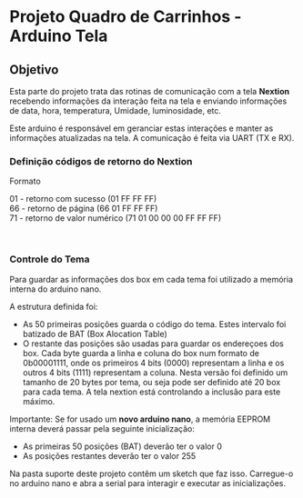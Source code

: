 # Projeto Quadro de Carrinhos - Arduino Tela

## Objetivo

Esta parte do projeto trata das rotinas de comunicação com a tela **Nextion** recebendo informações da interação feita na tela e enviando informações de data, hora, temperatura, Umidade, luminosidade, etc.

Este arduino é responsável em geranciar estas interações e manter as informações atualizadas na tela. A comunicação é feita via UART (TX e RX).

### Definição códigos de retorno do Nextion

Formato

01 - retorno com sucesso (01 FF FF FF)</br>
66 - retorno de página (66 01 FF FF FF)</br>
71 - retorno de valor numérico (71 01 00 00 00 FF FF FF)</br>

</br>

### Controle do Tema

Para guardar as informações dos box em cada tema foi utilizado a memória interna do arduino nano.

A estrutura definida foi:

- As 50 primeiras posições guarda o código do tema. Estes intervalo foi batizado de  BAT (Box Alocation Table)
- O restante das posições são usadas para guardar os endereçoes dos box. Cada byte guarda a linha e coluna do box num formato de 0b00001111, onde os primeiros 4 bits (0000) representam a linha e os outros 4 bits (1111) representam a coluna. Nesta versão foi definido um tamanho de 20 bytes por tema, ou seja pode ser definido até 20 box para cada tema. A tela nextion está controlando a inclusão para este máximo.

Importante: Se for usado um <b>novo arduino nano</b>, a memória EEPROM interna deverá passar pela seguinte inicialização:

- As primeiras 50 posições (BAT) deverão ter o valor 0
- As posições restantes deverão ter o valor 255

Na pasta suporte deste projeto contêm um sketch que faz isso. Carregue-o no arduino nano e abra a serial para interagir e executar as inicializações.
